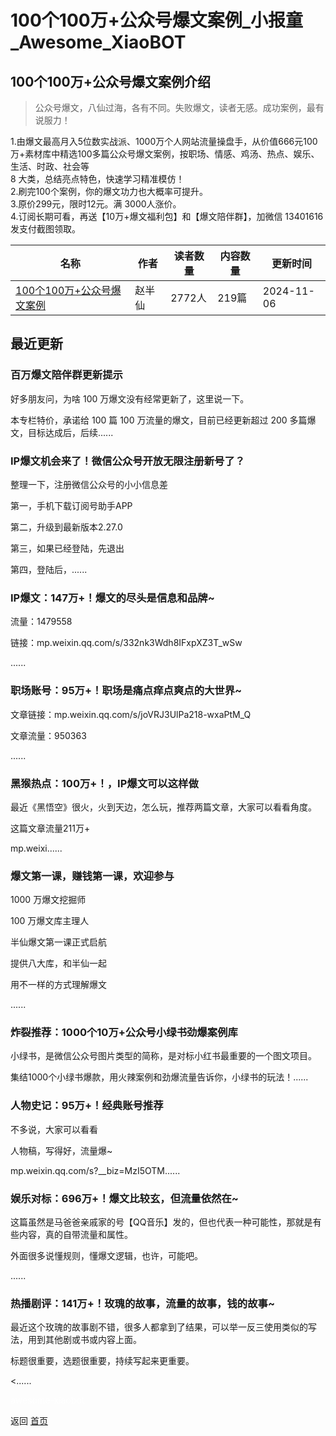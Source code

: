 # 100个100万+公众号爆文案例_小报童_Awesome_XiaoBOT

## 100个100万+公众号爆文案例介绍
> 公众号爆文，八仙过海，各有不同。失败爆文，读者无感。成功案例，最有说服力！    
    
1.由爆文最高月入5位数实战派、1000万个人网站流量操盘手，从价值666元100万+素材库中精选100多篇公众号爆文案例，按职场、情感、鸡汤、热点、娱乐、生活、时政、社会等  
8 大类，总结亮点特色，快速学习精准模仿！    
2.刷完100个案例，你的爆文功力也大概率可提升。    
3.原价299元，限时12元。满 3000人涨价。    
4.订阅长期可看，再送【10万+爆文福利包】和【爆文陪伴群】，加微信 13401616 发支付截图领取。  
  


|名称|作者|读者数量|内容数量|更新时间|
|---|---|---|---|---|
|[100个100万+公众号爆文案例](https://xiaobot.net/p/qq13401616?refer=0b133df9-27dc-423b-8101-639049001c13)|赵半仙|2772人|219篇|2024-11-06|

## 最近更新
### 百万爆文陪伴群更新提示

好多朋友问，为啥 100 万爆文没有经常更新了，这里说一下。

本专栏特价，承诺给 100 篇 100 万流量的爆文，目前已经更新超过 200 多篇爆文，目标达成后，后续......

### IP爆文机会来了！微信公众号开放无限注册新号了？

整理一下，注册微信公众号的小小信息差

第一，手机下载订阅号助手APP

第二，升级到最新版本2.27.0

第三，如果已经登陆，先退出

第四，登陆后，......

### IP爆文：147万+！爆文的尽头是信息和品牌~

流量：1479558

链接：mp.weixin.qq.com/s/332nk3Wdh8IFxpXZ3T_wSw

......

### 职场账号：95万+！职场是痛点痒点爽点的大世界~

文章链接：mp.weixin.qq.com/s/joVRJ3UlPa218-wxaPtM_Q

文章流量：950363

......

### 黑猴热点：100万+！，IP爆文可以这样做

最近《黑悟空》很火，火到天边，怎么玩，推荐两篇文章，大家可以看看角度。

这篇文章流量211万+

mp.weixi......

### 爆文第一课，赚钱第一课，欢迎参与

1000 万爆文挖掘师

100 万爆文库主理人

半仙爆文第一课正式启航

提供八大库，和半仙一起

用不一样的方式理解爆文

......

### 炸裂推荐：1000个10万+公众号小绿书劲爆案例库

小绿书，是微信公众号图片类型的简称，是对标小红书最重要的一个图文项目。

集结1000个小绿书爆款，用火辣案例和劲爆流量告诉你，小绿书的玩法！......

### 人物史记：95万+！经典账号推荐

不多说，大家可以看看

人物稿，写得好，流量爆~

mp.weixin.qq.com/s?__biz=MzI5OTM......

### 娱乐对标：696万+！爆文比较玄，但流量依然在~

这篇虽然是马爸爸亲戚家的号【QQ音乐】发的，但也代表一种可能性，那就是有些内容，真的自带流量和属性。

外面很多说懂规则，懂爆文逻辑，也许，可能吧。

......

### 热播剧评：141万+！玫瑰的故事，流量的故事，钱的故事~

最近这个玫瑰的故事剧不错，很多人都拿到了结果，可以举一反三使用类似的写法，用到其他剧或书或内容上面。

标题很重要，选题很重要，持续写起来更重要。

<......


<a href="https://github.com/Reno9527/awesome-xiaobot" style="color: white; text-decoration: none;">awesome-xiaobot</a>

返回 [首页](../README.md)
